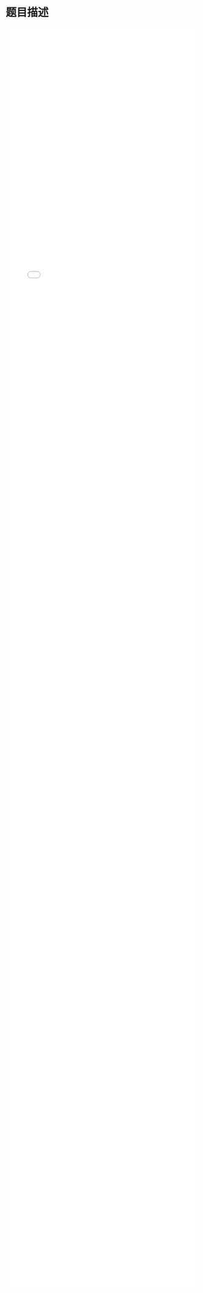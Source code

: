 # 题目描述


<iframe src="../../upload/file/20170929/20170929194849_27272.html" seamless="seamless" width="100%" height="3300px" frameborder="0">
</iframe>
